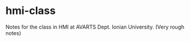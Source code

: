 hmi-class
=========

Notes for the class in HMI at AVARTS Dept. Ionian University. (Very rough notes)
